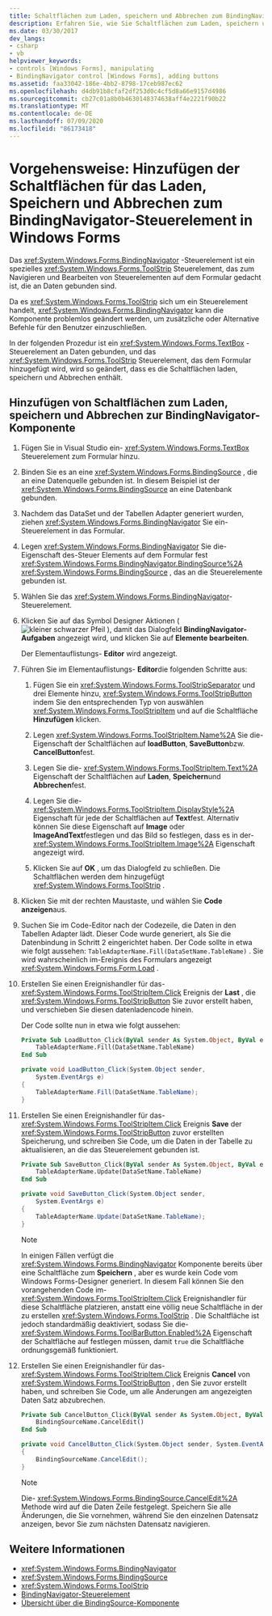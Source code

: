 ```yaml
---
title: Schaltflächen zum Laden, speichern und Abbrechen zum BindingNavigator-Steuerelement hinzufügen
description: Erfahren Sie, wie Sie Schaltflächen zum Laden, speichern und Abbrechen zum Windows Forms BindingNavigator-Steuerelement hinzufügen.
ms.date: 03/30/2017
dev_langs:
- csharp
- vb
helpviewer_keywords:
- controls [Windows Forms], manipulating
- BindingNavigator control [Windows Forms], adding buttons
ms.assetid: faa33042-186e-4bb2-8798-17ceb987ec62
ms.openlocfilehash: d4db91b8cfaf2df253d0c4cf5d8a66e9157d4986
ms.sourcegitcommit: cb27c01a8b0b4630148374638aff4e2221f90b22
ms.translationtype: MT
ms.contentlocale: de-DE
ms.lasthandoff: 07/09/2020
ms.locfileid: "86173418"
---
```

# <a name="how-to-add-load-save-and-cancel-buttons-to-the-windows-forms-bindingnavigator-control"></a>Vorgehensweise: Hinzufügen der Schaltflächen für das Laden, Speichern und Abbrechen zum BindingNavigator-Steuerelement in Windows Forms

Das <xref:System.Windows.Forms.BindingNavigator> -Steuerelement ist ein spezielles <xref:System.Windows.Forms.ToolStrip> Steuerelement, das zum Navigieren und Bearbeiten von Steuerelementen auf dem Formular gedacht ist, die an Daten gebunden sind.

Da es <xref:System.Windows.Forms.ToolStrip> sich um ein Steuerelement handelt, <xref:System.Windows.Forms.BindingNavigator> kann die Komponente problemlos geändert werden, um zusätzliche oder Alternative Befehle für den Benutzer einzuschließen.

In der folgenden Prozedur ist ein <xref:System.Windows.Forms.TextBox> -Steuerelement an Daten gebunden, und das <xref:System.Windows.Forms.ToolStrip> Steuerelement, das dem Formular hinzugefügt wird, wird so geändert, dass es die Schaltflächen laden, speichern und Abbrechen enthält.

## <a name="add-load-save-and-cancel-buttons-to-the-bindingnavigator-component"></a>Hinzufügen von Schaltflächen zum Laden, speichern und Abbrechen zur BindingNavigator-Komponente

1. Fügen Sie in Visual Studio ein- <xref:System.Windows.Forms.TextBox> Steuerelement zum Formular hinzu.

2. Binden Sie es an eine <xref:System.Windows.Forms.BindingSource> , die an eine Datenquelle gebunden ist. In diesem Beispiel ist der <xref:System.Windows.Forms.BindingSource> an eine Datenbank gebunden.

3. Nachdem das DataSet und der Tabellen Adapter generiert wurden, ziehen <xref:System.Windows.Forms.BindingNavigator> Sie ein-Steuerelement in das Formular.

4. Legen <xref:System.Windows.Forms.BindingNavigator> Sie die-Eigenschaft des-Steuer Elements auf dem Formular fest <xref:System.Windows.Forms.BindingNavigator.BindingSource%2A> <xref:System.Windows.Forms.BindingSource> , das an die Steuerelemente gebunden ist.

5. Wählen Sie das <xref:System.Windows.Forms.BindingNavigator>-Steuerelement.

6. Klicken Sie auf das Symbol Designer Aktionen ( ![ kleiner schwarzer Pfeil ](./media/designer-actions-glyph.gif) ), damit das Dialogfeld **BindingNavigator-Aufgaben** angezeigt wird, und klicken Sie auf **Elemente bearbeiten**.

     Der Elementauflistungs- **Editor** wird angezeigt.

7. Führen Sie im Elementauflistungs- **Editor**die folgenden Schritte aus:

    1. Fügen Sie ein <xref:System.Windows.Forms.ToolStripSeparator> und drei Elemente hinzu, <xref:System.Windows.Forms.ToolStripButton> indem Sie den entsprechenden Typ von auswählen <xref:System.Windows.Forms.ToolStripItem> und auf die Schaltfläche **Hinzufügen** klicken.

    2. Legen <xref:System.Windows.Forms.ToolStripItem.Name%2A> Sie die-Eigenschaft der Schaltflächen auf **loadButton**, **SaveButton**bzw. **CancelButton**fest.

    3. Legen Sie die- <xref:System.Windows.Forms.ToolStripItem.Text%2A> Eigenschaft der Schaltflächen auf **Laden**, **Speichern**und **Abbrechen**fest.

    4. Legen Sie die- <xref:System.Windows.Forms.ToolStripItem.DisplayStyle%2A> Eigenschaft für jede der Schaltflächen auf **Text**fest. Alternativ können Sie diese Eigenschaft auf **Image** oder **ImageAndText**festlegen und das Bild so festlegen, dass es in der- <xref:System.Windows.Forms.ToolStripItem.Image%2A> Eigenschaft angezeigt wird.

    5. Klicken Sie auf **OK** , um das Dialogfeld zu schließen. Die Schaltflächen werden dem hinzugefügt <xref:System.Windows.Forms.ToolStrip> .

8. Klicken Sie mit der rechten Maustaste, und wählen Sie **Code anzeigen**aus.

9. Suchen Sie im Code-Editor nach der Codezeile, die Daten in den Tabellen Adapter lädt. Dieser Code wurde generiert, als Sie die Datenbindung in Schritt 2 eingerichtet haben. Der Code sollte in etwa wie folgt aussehen: `TableAdapterName.Fill(DataSetName.TableName)` . Sie wird wahrscheinlich im-Ereignis des Formulars angezeigt <xref:System.Windows.Forms.Form.Load> .

10. Erstellen Sie einen Ereignishandler für das- <xref:System.Windows.Forms.ToolStripItem.Click> Ereignis der **Last** , die <xref:System.Windows.Forms.ToolStripButton> Sie zuvor erstellt haben, und verschieben Sie diesen datenladencode hinein.

     Der Code sollte nun in etwa wie folgt aussehen:

    ```vb
    Private Sub LoadButton_Click(ByVal sender As System.Object, ByVal e As System.EventArgs) Handles LoadButton.Click
        TableAdapterName.Fill(DataSetName.TableName)
    End Sub
    ```

    ```csharp
    private void LoadButton_Click(System.Object sender,
        System.EventArgs e)
    {
        TableAdapterName.Fill(DataSetName.TableName);
    }
    ```

11. Erstellen Sie einen Ereignishandler für das- <xref:System.Windows.Forms.ToolStripItem.Click> Ereignis **Save** der <xref:System.Windows.Forms.ToolStripButton> zuvor erstellten Speicherung, und schreiben Sie Code, um die Daten in der Tabelle zu aktualisieren, an die das Steuerelement gebunden ist.

    ```vb
    Private Sub SaveButton_Click(ByVal sender As System.Object, ByVal e As System.EventArgs) Handles SaveButton.Click
        TableAdapterName.Update(DataSetName.TableName)
    End Sub
    ```

    ```csharp
    private void SaveButton_Click(System.Object sender,
        System.EventArgs e)
    {
        TableAdapterName.Update(DataSetName.TableName);
    }
    ```

    > [!NOTE]
    > In einigen Fällen verfügt die <xref:System.Windows.Forms.BindingNavigator> Komponente bereits über eine Schaltfläche zum **Speichern** , aber es wurde kein Code vom Windows Forms-Designer generiert. In diesem Fall können Sie den vorangehenden Code im- <xref:System.Windows.Forms.ToolStripItem.Click> Ereignishandler für diese Schaltfläche platzieren, anstatt eine völlig neue Schaltfläche in der zu erstellen <xref:System.Windows.Forms.ToolStrip> . Die Schaltfläche ist jedoch standardmäßig deaktiviert, sodass Sie die- <xref:System.Windows.Forms.ToolBarButton.Enabled%2A> Eigenschaft der Schaltfläche auf festlegen müssen, damit `true` die Schaltfläche ordnungsgemäß funktioniert.

12. Erstellen Sie einen Ereignishandler für das- <xref:System.Windows.Forms.ToolStripItem.Click> Ereignis **Cancel** von <xref:System.Windows.Forms.ToolStripButton> , den Sie zuvor erstellt haben, und schreiben Sie Code, um alle Änderungen am angezeigten Daten Satz abzubrechen.

    ```vb
    Private Sub CancelButton_Click(ByVal sender As System.Object, ByVal e As System.EventArgs) Handles CancelButton.Click
        BindingSourceName.CancelEdit()
    End Sub
    ```

    ```csharp
    private void CancelButton_Click(System.Object sender, System.EventArgs e)
    {
        BindingSourceName.CancelEdit();
    }
    ```

    > [!NOTE]
    > Die- <xref:System.Windows.Forms.BindingSource.CancelEdit%2A> Methode wird auf die Daten Zeile festgelegt. Speichern Sie alle Änderungen, die Sie vornehmen, während Sie den einzelnen Datensatz anzeigen, bevor Sie zum nächsten Datensatz navigieren.

## <a name="see-also"></a>Weitere Informationen

- <xref:System.Windows.Forms.BindingNavigator>
- <xref:System.Windows.Forms.BindingSource>
- <xref:System.Windows.Forms.ToolStrip>
- [BindingNavigator-Steuerelement](bindingnavigator-control-windows-forms.md)
- [Übersicht über die BindingSource-Komponente](bindingsource-component-overview.md)
